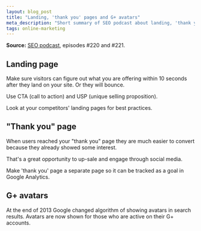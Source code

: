 ```yaml
---
layout: blog_post
title: "Landing, 'thank you' pages and G+ avatars"
meta_description: "Short summary of SEO podcast about landing, 'thank you' pages and Google plus avatars in search results."
tags: online-marketing
---
```


**Source:** [SEO podcast](http://www.e-webstyle.com/Internet-Marketing-Podcast.asp), episodes #220 and #221.

## Landing page

Make sure visitors can figure out what you are offering within 10 seconds after they land on your site. Or they will bounce.

Use CTA (call to action) and USP (unique selling proposition).

Look at your competitors' landing pages for best practices.

## "Thank you" page

When users reached your "thank you" page they are much easier to convert because they already showed some interest.

That's a great opportunity to up-sale and engage through social media.

Make 'thank you' page a separate page so it can be tracked as a goal in Google Analytics.

## G+ avatars

At the end of 2013 Google changed algorithm of showing avatars in search results. Avatars are now shown for those who are active on their G+ accounts.